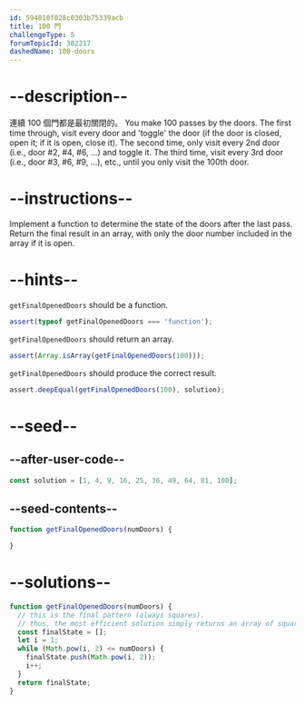 ```yaml
---
id: 594810f028c0303b75339acb
title: 100 門
challengeType: 5
forumTopicId: 302217
dashedName: 100-doors
---
```


# --description--

連續 100 個門都是最初關閉的。 You make 100 passes by the doors. The first time through, visit every door and 'toggle' the door (if the door is closed, open it; if it is open, close it). The second time, only visit every 2nd door (i.e., door #2, #4, #6, ...) and toggle it. The third time, visit every 3rd door (i.e., door #3, #6, #9, ...), etc., until you only visit the 100th door.

# --instructions--

Implement a function to determine the state of the doors after the last pass. Return the final result in an array, with only the door number included in the array if it is open.

# --hints--

`getFinalOpenedDoors` should be a function.

```js
assert(typeof getFinalOpenedDoors === 'function');
```

`getFinalOpenedDoors` should return an array.

```js
assert(Array.isArray(getFinalOpenedDoors(100)));
```

`getFinalOpenedDoors` should produce the correct result.

```js
assert.deepEqual(getFinalOpenedDoors(100), solution);
```

# --seed--

## --after-user-code--

```js
const solution = [1, 4, 9, 16, 25, 36, 49, 64, 81, 100];
```

## --seed-contents--

```js
function getFinalOpenedDoors(numDoors) {

}
```

# --solutions--

```js
function getFinalOpenedDoors(numDoors) {
  // this is the final pattern (always squares).
  // thus, the most efficient solution simply returns an array of squares up to numDoors).
  const finalState = [];
  let i = 1;
  while (Math.pow(i, 2) <= numDoors) {
    finalState.push(Math.pow(i, 2));
    i++;
  }
  return finalState;
}
```
